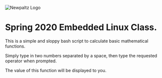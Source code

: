 ![Newpaltz Logo](http://www.newpaltz.edu/media/identity/logos/newpaltzlogo.jpg)

# Spring 2020 Embedded Linux Class.

This is a simple and sloppy bash script to calculate basic mathematical functions.

Simply type in two numbers separated by a space, then type the requested operator when prompted.

The value of this function will be displayed to you.
